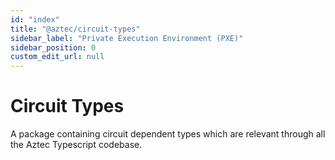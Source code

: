 ```yaml
---
id: "index"
title: "@aztec/circuit-types"
sidebar_label: "Private Execution Environment (PXE)"
sidebar_position: 0
custom_edit_url: null
---
```


# Circuit Types
A package containing circuit dependent types which are relevant through all the Aztec Typescript codebase.
